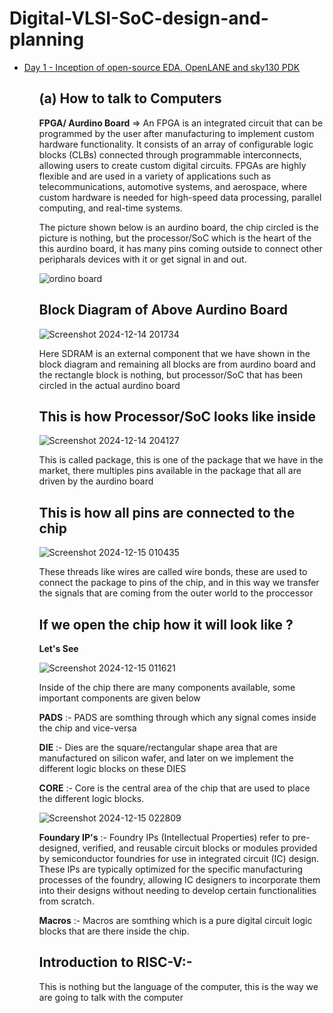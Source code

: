 # Digital-VLSI-SoC-design-and-planning
<div class="toc">
  <ul>
    <li><a href="#header-1">Day 1 - Inception of open-source EDA, OpenLANE and sky130 PDK</a></li>
	<ul>
		
##  (a) How to talk to Computers 

**FPGA/ Aurdino Board** =>  An FPGA is an integrated circuit that can be programmed by the user after manufacturing to implement custom hardware functionality. It consists of an array of configurable logic blocks (CLBs) connected through programmable interconnects, allowing users to create custom digital circuits. FPGAs are highly flexible and are used in a variety of applications such as telecommunications, automotive systems, and aerospace, where custom hardware is needed for high-speed data processing, parallel computing, and real-time systems.

The picture shown below is an aurdino board, the chip circled is the picture is nothing, but the processor/SoC which is the heart of the this aurdino board, it has many pins coming outside to connect other peripharals devices with it or get signal in and out.

![ordino board](https://github.com/user-attachments/assets/c3c04add-854b-4d81-a32f-a31f3e6dc102)
	    

## Block Diagram of Above Aurdino Board


![Screenshot 2024-12-14 201734](https://github.com/user-attachments/assets/be7dfb3f-85cc-4cd7-9811-588259a32674)

Here SDRAM is an external component that we have shown in the block diagram and remaining all blocks are from aurdino board and the rectangle block is nothing, but processor/SoC that has been circled in the actual aurdino board 

## This is how Processor/SoC looks like inside 

![Screenshot 2024-12-14 204127](https://github.com/user-attachments/assets/ac569f40-3854-48b6-9c61-04abc24041b0)

This is called package, this is one of the package that we have in the market, there multiples pins available in the package that all are driven by the aurdino board

## This is how all pins are connected to the chip

![Screenshot 2024-12-15 010435](https://github.com/user-attachments/assets/c0de9e63-c966-499c-a31f-ba019d1e3f65)

These threads like wires are called wire bonds, these are used to connect the package to pins of the chip, and in this way we transfer the signals that are coming from the outer world to the proccessor 

## If we open the chip how it will look like ?

 **Let's See**

 ![Screenshot 2024-12-15 011621](https://github.com/user-attachments/assets/da6f1665-e592-478d-896f-db1755fc7c68)

 Inside of the chip there are many components available, some important components are given below

 **PADS** :- PADS are somthing through which any signal comes inside the chip and vice-versa


 **DIE** :- Dies are the square/rectangular shape area that are manufactured on silicon wafer, and later on we implement the different logic blocks on these DIES
 

 **CORE** :- Core is the central area of the chip that are used to place the different logic blocks.

 ![Screenshot 2024-12-15 022809](https://github.com/user-attachments/assets/9d22c573-e143-40cd-8313-68c27a3b7a03)

**Foundary IP's** :- Foundry IPs (Intellectual Properties) refer to pre-designed, verified, and reusable circuit blocks or modules provided by semiconductor foundries for use in integrated circuit (IC) design. These IPs are typically optimized for the specific manufacturing processes of the foundry, allowing IC designers to incorporate them into their designs without needing to develop certain functionalities from scratch.

**Macros** :- Macros are somthing which is a pure digital circuit logic blocks that are there inside the chip.


## Introduction to RISC-V:-    

This is nothing but the language of the computer, this is the way we are going to talk with the computer  


 
















